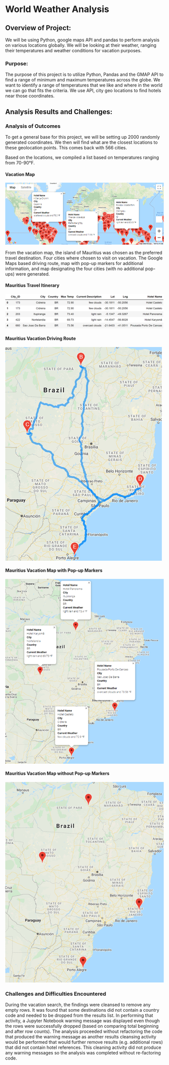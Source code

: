# World Weather Analysis

## Overview of Project:

We will be using Python, google maps API and pandas to perform analysis on various locations globally. We will be looking at their weather, ranging their temperatures and weather conditions for vacation purposes. 

### Purpose:

The purpose of this project is to utilize Python, Pandas and the GMAP API to find a range of minimum and maximum temperatures across the globe. We want to identify a range of temperatures that we like and where in the world we can go that fits the criteria. We use API, city geo locations to find hotels near those coordinates. 

## Analysis Results and Challenges:

### Analysis of Outcomes 
To get a general base for this project, we will be setting up 2000 randomly generated coordinates. We then will find what are the closest locations to these geolocation points. This comes back with 566 cities.

Based on the locations, we compiled a list based on temperatures ranging from 70-90°F.

#### Vacation Map
![](Weather_Database/WeatherPy_vacation_map.png)

From the vacation map, the island of Mauritius was chosen as the preferred travel destination.  Four cities where chosen to visit on vacation.  The Google Maps based driving route, map with pop-up markers for additional information, and map designating the four cities (with no additional pop-ups) were generated.

#### Mauritius Travel Itinerary
![](Vacation_Itinerary/WeatherPy_travel_df.PNG)

#### Mauritius Vacation Driving Route
![](Vacation_Itinerary/weatherpy_travel_map.PNG)
    

#### Mauritius Vacation Map with Pop-up Markers
![](Vacation_Itinerary/WeatherPy_travel_map_markers.PNG)


#### Mauritius Vacation Map without Pop-up Markers
![](Vacation_Itinerary/weatherpy_travel_map_nonpop.PNG)


### Challenges and Difficulties Encountered
During the vacation search, the findings were cleansed to remove any empty rows.  It was found that some destinations did not contain a country code and needed to be dropped from the results list.  In performing that activity, a Jupyter Notebook warning message was displayed even though the rows were successfully dropped (based on comparing total beginning and after row counts).  The analysis proceeded without refactoring the code that produced the warning message as another results cleansing activity would be performed that would further remove results (e.g. additional rows) that did not contain hotel references. This cleaning activity did not produce any warning messages so the analysis was completed without re-factoring code.

